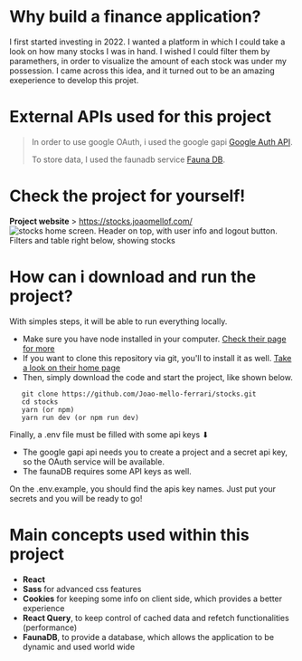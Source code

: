 # Why build a finance application?
I first started investing in 2022. I wanted a platform in which I could take a look on how many stocks I was in hand. I wished I could filter them by paramethers, in order to visualize
the amount of each stock was under my possession. I came across this idea, and it turned out to be an amazing exeperience to develop this projet.

# External APIs used for this project
> In order to use google OAuth, i used the google gapi [Google Auth API](https://developers.google.com/identity/sign-in/web/reference).
> 
> To store data, I used the faunadb service [Fauna DB](https://fauna.com/).

# Check the project for yourself!
**Project website** > https://stocks.joaomellof.com/
![stocks home screen. Header on top, with user info and logout button. Filters and table right below, showing stocks](https://user-images.githubusercontent.com/67838782/181861838-e968fad6-c5a1-4320-8274-7478240794bd.png "stocks preview") 

# How can i download and run the project?
With simples steps, it will be able to run everything locally.
<ul>
  <li>
    Make sure you have node installed in your computer. <a href="https://nodejs.org/en/">Check their page for more</a>
  </li>
  <li>
    If you want to clone this repository via git, you'll to install it as well. <a href="https://git-scm.com/">Take a look on their home page</a>
  </li>
  <li>
    Then, simply download the code and start the project, like shown below.
  </li>
</ul>


```git
   git clone https://github.com/Joao-mello-ferrari/stocks.git
   cd stocks
   yarn (or npm)
   yarn run dev (or npm run dev)
```
Finally, a .env file must be filled with some api keys ⬇
* The google gapi api needs you to create a project and a secret api key, so the OAuth service will be available.
* The faunaDB requires some API keys as well.

On the .env.example, you should find the apis key names. Just put your secrets and you will be ready to go!

   # Main concepts used within this project
   * **React**
   * **Sass** for advanced css features
   * **Cookies** for keeping some info on client side, which provides a better experience
   * **React Query**, to keep control of cached data and refetch functionalities (performance)
   * **FaunaDB**, to provide a database, which allows the application to be dynamic and used world wide
